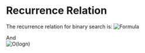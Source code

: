 # Recurrence Relation
The recurrence relation for binary search is:
![Formula](https://latex.codecogs.com/png.image?\dpi{156}&space;\color{green}T(n)=T(\frac{n}{2})+1)

And <br>
![O(logn)](https://latex.codecogs.com/png.image?\dpi{156}&space;\color{green}{O(\log_2&space;n)})
